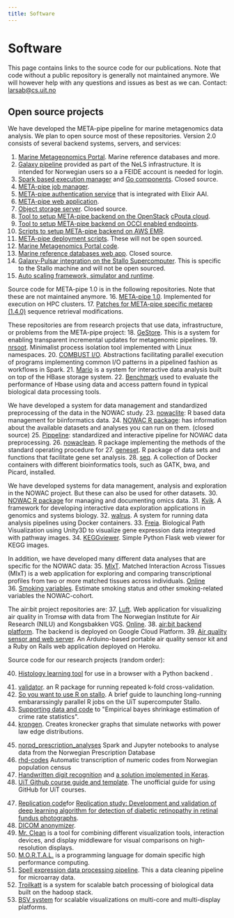 ```yaml
---
title: Software
---
```


# Software

This page contains links to the source code for our publications. Note that code without a public repository is generally not maintained anymore. We will however help with any questions and issues as best as we can.
Contact: larsab@cs.uit.no

## Open source projects

We have developed the META-pipe pipeline for marine metagenomics data analysis. We plan to open source most of these repositories. Version 2.0 consists of several backend systems, servers, and services:
1. [Marine Metageonomics Portal](https://mmp.sfb.uit.no/). Marine reference databases and more.
2. [Galaxy pipeline](https://galaxy-uit.bioinfo.no/) provided as part of the [](https://nels.bioinfo.no/)NeLS infrastructure. It is intended for Norwegian users so a a FEIDE account is needed for login.
3. [Spark based execution manager](https://gitlab.com/uit-sfb/newpan-tools) and [Go components](https://gitlab.com/uit-sfb/newpango). Closed source.
4. [META-pipe job manager](https://gitlab.com/uit-sfb/jobmanager).
5. [META-pipe authentication service](https://gitlab.com/uit-sfb/AuthService2) that is integrated with Elixir AAI.
6. [META-pipe web application](https://gitlab.com/uit-sfb/newpan-frontend).
7. [Object storage server](https://gitlab.com/uit-sfb/newpango). Closed source.
8. [Tool to setup META-pipe backend on the OpenStack](https://gitlab.com/uit-sfb/METApipe-cPouta-cloud-setup) [cPouta cloud](http://pouta.csc.fi).			
9. [Tool to setup META-pipe backend on OCCI enabled endpoints](https://github.com/cduongt/mmg-cluster-setup-CESNET).			
10. [Scripts to setup META-pipe backend on AWS EMR](https://gitlab.com/uit-sfb/metapipe-on-aws).
11. [META-pipe deployment scripts](https://gitlab.com/uit-sfb/metapipe-deploy). These will not be open sourced.
12. [Marine Metagenomics Portal code](https://gitlab.com/uit-sfb/MarineMetagenomicPortal).
13. [Marine reference databases web app](https://gitlab.com/uit-sfb/mar-frontend). Closed source.
14. [Galaxy-Pulsar integration on the Stallo Supercomputer](https://gitlab.com/uit-sfb/METApipe-cPouta-cloud-setup). This is specific to the Stallo machine and will not be open sourced.
15. [Auto scaling framework, simulator and runtime](https://github.com/TTeige/uit-go).

Source code for META-pipe 1.0 is in the following repositories. Note that these are not maintained anymore.
16. [META-pipe 1.0](https://github.com/emrobe/META-pipe). Implemented for execution on HPC clusters.
17. [Patches for META-pipe specific metarep (1.4.0)](https://github.com/elixir-marine/metarep) sequence retrieval modifications.


These repositories are from research projects that use data, infrastructure, or problems from the META-pipe project:
18. [GeStore](https://github.com/EdvardPedersen/GeStore). This is a system for enabling transparent incremental updates for metagenomic pipelines.
19. [nrsoot](https://github.com/uit-no/nsroot). Minimalist process isolation tool implemented with Linux namespaces.
20. [COMBUST I/O](https://github.com/jarlebass/combustio). Abstractions facilitating parallel execution of programs implementing common I/O patterns in a pipelined fashion as workflows in Spark.
21. [Mario](https://www.cs.uit.no/hdl/code/mario/mario.zip) is a system for interactive data analysis built on top of the HBase storage system.
22. [Benchmark](https://www.cs.uit.no/hdl/code/mario/hbase-evaluation.zip) used to evaluate the performance of Hbase using data and access pattern found in typical biological data processing tools. 

We have developed a system for data management and standardized preprocessing of the data in the NOWAC study. 
23. [nowaclite](https://ice-git.cs.uit.no/nowac/nowac): R based data management for biinformatics data.
24. [NOWAC R package](https://ice-git.cs.uit.no/nowac/nowac): has information about the available datasets and analyses you can run on them. (closed source)
25. [Pippeline](https://ice-git.cs.uit.no/nowac/pippeline): standardized  and interactive pipeline for NOWAC data preprocessing.
26. [nowaclean](https://github.com/3inar/nowaclean). R package implementing the methods of the standard operating procedure for 
27. [geneset](https://github.com/3inar/geneset). R package of data sets and functions that facilitate gene set analysis.
28. [seq](https://github.com/fjukstad/seq). A collection of Docker containers with different	bioinformatics tools, such as GATK, bwa, and Picard, installed.

We have developed systems for data management, analysis and exploration in the NOWAC project. But these can also be used for other datasets.
30. [NOWAC R package](https://github.com/uit-bdps/nowaclite) for managing and documenting omics data.
31. [Kvik](https://github.com/fjukstad/kvik). A framework for developing interactive data exploration applications in genomics and systems biology.
32. [walrus](https://github.com/fjukstad/walrus). A system for running data analysis pipelines using Docker containers.
33. [Freia](https://github.com/Knudah/Freia). Biological Path Visualization using Unity3D to visualize gene expression data integrated with pathway images.
34. [KEGGviewer](https://github.com/Knudah/Keggviewer). Simple Python Flask web viewer for KEGG images.


In addition, we have developed many different data analyses that are specific for the NOWAC data:
35. [MIxT](https://github.com/fjukstad/mixt). Matched Interaction Across Tissues (MIxT) is a web application for exploring and comparing transcriptional profiles from two or more matched tissues across individuals. [Online](http://mixt-blood-tumor.bci.mcgill.ca)					
36. [Smoking variables](https://github.com/uit-bdps/smoking-variables). Estimate smoking status and other smoking-related variables the NOWAC-cohort.

The air:bit project repositories are:
37. [Luft](https://github.com/fjukstad/luft). Web application for visualizing air quality in Tromsø with	data from The Norwegian Institute for Air Research (NILU) and Kongsbakken VGS. [Online](http://luft.cs.uit.no). 
38. [air:bit backend platform](https://github.com/ninaangelvik/luft). The backend is deployed on Google Cloud Platform.
39. [Air quality sensor and web server](https://github.com/ninaangelvik/luftprosjekttromso). An Arduino-based portable air quality sensor kit and a Ruby on Rails web application deployed on Heroku.
					
			
Source code for our research projects (random order):
<!-- Jo Inge -->
				
				
<!-- Morten -->
40. [Histology learning tool](https://github.com/Gronnesby/Histology) for use in a browser with a Python backend .

<!-- Einar -->
41. [validator](https://github.com/3inar/validator). an R package for running repeated k-fold cross-validation.
42. [So you want to use R on stallo](https://github.com/3inar/stallo_r). A brief guide to launching long-running embararssingly parallel R jobs on the UiT supercomputer Stallo.
43. [Supporting data and code](https://github.com/3inar/crime_rates) to "Empirical bayes shrinkage estimation of crime rate statistics".
44. [krongen](https://github.com/3inar/krongen). Creates kronecker graphs that simulate networks with power law edge distributions.

<!-- Nikita -->

<!-- Rafael -->

<!-- Other projects -->
45. [norpd_prescription_analyses](https://github.com/uit-hdl/norpd_prescription_analyses) Spark and Jupyter notebooks to analyse data from the Norwegian Prescription Database 
46. [rhd-codes](https://github.com/uit-hdl/rhd-codes) Automatic transcription of numeric codes from Norwegian population census 
45. [Handwritten digit recognition](https://github.com/TTeige/rhd) and [a solution implemented in Keras](https://github.com/johanravn/handwritten-number-classification).
46. [UiT Github course guide and template](https://github.com/uit-no/github-course-guide). The unofficial guide for using GitHub for UiT courses.

<!-- Theses -->
47. [Replication code](https://github.com/mikevoets/jama16-retina-replication)for [Replication study: Development and validation of deep learning algorithm for detection of diabetic retinopathy in retinal fundus photographs](https://arxiv.org/abs/1803.04337).
47. [DICOM anonymizer](https://github.com/mikevoets/dicom_anonymizer).
48. [Mr. Clean](https://github.com/UniversityofTromso/mrclean) is a tool for combining different visualization tools, interaction devices, and display middleware for visual comparisons on high-resolution displays.
49. [M.O.R.T.A.L.](http://sourceforge.net/projects/mortal/) is a  programming language for domain  specific high performance computing.
50. [Spell expression data processing pipeline](http://gtrac-spell-tools.princeton.edu/trac/wiki). This a data cleaning pipeline for microarray data.
51. [Troilkatt](https://github.com/larsab/troilkatt) is a system for scalable batch processing of biological data built on the hadoop stack.
52. [BSV system](http://www.cs.uit.no/~larsab/bsv/) for scalable visualizations on multi-core and multi-display platforms. 
<!-- Note! New projects are added to the top of the list. -->
